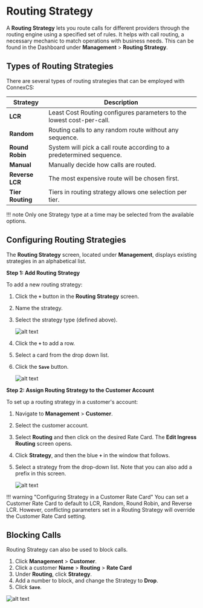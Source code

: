 # Routing Strategy

A **Routing Strategy** lets you route calls for different providers through the routing engine using a specified set of rules. It helps with call routing, a necessary mechanic to match operations with business needs. This can be found in the Dashboard under **Management** > **Routing Strategy**. 

## Types of Routing Strategies
There are several types of routing strategies that can be employed with ConnexCS:

| Strategy  | Description     |
|----------|-------------|
| **LCR** |    Least Cost Routing configures parameters to the lowest cost-per-call. |
| **Random** |    Routing calls to any random route without any sequence. |
| **Round Robin** |    System will pick a call route according to a predetermined sequence. |
| **Manual** |    Manually decide how calls are routed.|
| **Reverse LCR** |    The most expensive route will be chosen first. |
| **Tier Routing** |    Tiers in routing strategy allows one selection per tier. |

!!! note 
    Only one Strategy type at a time may be selected from the available options.


## Configuring Routing Strategies
The **Routing Strategy** screen, located under **Management**, displays existing strategies in an alphabetical list. 

**Step 1: Add Routing Strategy**

To add a new routing strategy:

1. Click the **`+`** button in the **Routing Strategy** screen.
2. Name the strategy.
3. Select the strategy type (defined above).

   ![alt text][routing-strategy2]   

4. Click the **`+`** to add a row.
5. Select a card from the drop down list.
6. Click the **`Save`** button.

   ![alt text][routing-strategy3]

**Step 2: Assign Routing Strategy to the Customer Account**

To set up a routing strategy in a customer's account:

1. Navigate to **Management** > **Customer**.
2. Select the customer account.
3. Select **Routing** and then click on the desired Rate Card. The **Edit Ingress Routing** screen opens.
5. Click **Strategy**, and then the blue **`+`** in the window that follows.
6. Select a strategy from the drop-down list.  Note that you can also add a prefix in this screen.

   ![alt text][routing-strategy6]

!!! warning "Configuring Strategy in a Customer Rate Card"
    You can set a Customer Rate Card to default to LCR, Random, Round Robin, and Reverse LCR. However, conflicting parameters set in a Routing Strategy will override the Customer Rate Card setting.


## Blocking Calls

Routing Strategy can also be used to block calls. 

1. Click **Management** > **Customer**.
1. Click a customer **Name** > **Routing** > **Rate Card**
2. Under **Routing**, click **Strategy**.
3. Add a number to block, and change the Strategy to **Drop**.
4. Click **`Save`**.

![alt text][Blocking-Calls-2]

[routing-strategy2]: /customer/img/88.png "routing-strategy2"
[routing-strategy3]: /customer/img/89.png "routing-strategy3"
[routing-strategy6]: /customer/img/92.png "routing-strategy6"
[blocking-calls-2]: /customer/img/98.png "Blocking-Calls-2"
